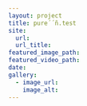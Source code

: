 ```yaml
---
layout: project
title: pure´´ñ.test
site:
  url:
  url_title:
featured_image_path:
featured_video_path:
date:
gallery:
  - image_url:
    image_alt:
---
```

